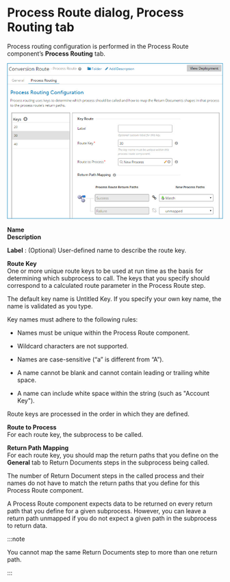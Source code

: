 # Process Route dialog, Process Routing tab

<head>
  <meta name="guidename" content="Integration"/>
  <meta name="context" content="GUID-8a3c56b9-fe7f-431d-b050-163460001f8d"/>
</head>


Process routing configuration is performed in the Process Route component’s **Process Routing** tab.

![Process Routing tab in the Process Route component configuration dialog](../Images/build-db-process-route-component-routing.jpg)

**Name**   
**Description**

**Label**
:   \(Optional\) User-defined name to describe the route key.

**Route Key**  
  One or more unique route keys to be used at run time as the basis for determining which subprocess to call. The keys that you specify should correspond to a calculated route parameter in the Process Route step.

The default key name is Untitled Key. If you specify your own key name, the name is validated as you type.

Key names must adhere to the following rules:

-   Names must be unique within the Process Route component.

-   Wildcard characters are not supported.

-   Names are case-sensitive \(“a” is different from “A”\).

-   A name cannot be blank and cannot contain leading or trailing white space.

-   A name can include white space within the string \(such as "Account Key"\).


Route keys are processed in the order in which they are defined.

**Route to Process**  
  For each route key, the subprocess to be called.

**Return Path Mapping**  
 For each route key, you should map the return paths that you define on the **General** tab to Return Documents steps in the subprocess being called.

The number of Return Document steps in the called process and their names do not have to match the return paths that you define for this Process Route component.

A Process Route component expects data to be returned on every return path that you define for a given subprocess. However, you can leave a return path unmapped if you do not expect a given path in the subprocess to return data.

:::note

You cannot map the same Return Documents step to more than one return path.

:::
